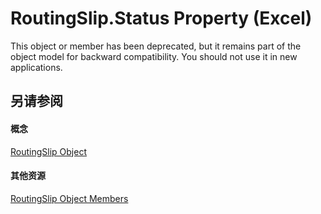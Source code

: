 
# RoutingSlip.Status Property (Excel)

This object or member has been deprecated, but it remains part of the object model for backward compatibility. You should not use it in new applications.


## 另请参阅


#### 概念


[RoutingSlip Object](126d4c87-7e1c-3ecd-d223-f23a02444f61.md)
#### 其他资源


[RoutingSlip Object Members](http://msdn.microsoft.com/library/26b025ce-56a8-3afb-463d-c5ed70cdba96%28Office.15%29.aspx)